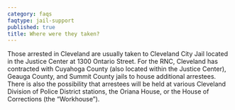 ```yaml
---
category: faqs
faqtype: jail-support
published: true
title: Where were they taken?
---
```

Those arrested in Cleveland are usually taken to Cleveland City Jail located in the Justice Center at 1300 Ontario Street. For the RNC, Cleveland has contracted with Cuyahoga County (also located within the Justice Center), Geauga County, and Summit County jails to house additional arrestees. There is also the possibility that arrestees will be held at various Cleveland Division of Police District stations, the Oriana House, or the House of Corrections (the “Workhouse”).
